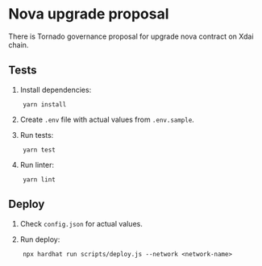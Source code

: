 # Nova upgrade proposal
There is Tornado governance proposal for upgrade nova contract on Xdai chain.
## Tests 
1. Install dependencies:

```
    yarn install
```

2. Create `.env` file with actual values from `.env.sample`.

3. Run tests:

```
    yarn test
```

4. Run linter:

```
    yarn lint
```
## Deploy
1. Check `config.json` for actual values.

2. Run deploy:

```
    npx hardhat run scripts/deploy.js --network <network-name>
```
